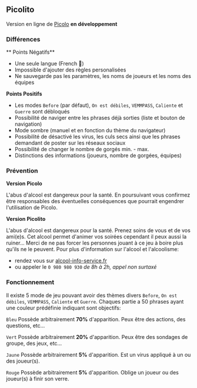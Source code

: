 ## Picolito

Version en ligne de [Picolo](http://www.marmelapp.com/picolo)
**en développement**

### Différences

** Points Négatifs**

- Une seule langue (French 🥖)
- Impossible d'ajouter des règles personalisées
- Ne sauvegarde pas les paramètres, les noms de joueurs et les noms des équipes

**Points Positifs**

- Les modes `Before` (par défaut), `On est débiles`, `VEMMPASS`, `Caliente` et `Guerre` sont débloqués
- Possibilité de naviger entre les phrases déjà sorties (liste et bouton de navigation)
- Mode sombre (manuel et en fonction du thème du navigateur)
- Possibilité de désactivé les virus, les culs secs ainsi que les phrases demandant de poster sur les réseaux sociaux
- Possibilité de changer le nombre de gorgés min. - max.
- Distinctions des informations (joueurs, nombre de gorgées, équipes)

### Prévention

**Version Picolo**

L'abus d'alcool est dangereux pour la santé. En poursuivant vous confirmez être responsables des éventuelles conséquences que pourrait engendrer l'utilisation de Picolo.

**Version Picolito**

L'abus d'alcool est dangereux pour la santé. Prenez soins de vous et de vos ami(e)s. Cet alcool permet d'animer vos soirées cependant il peux aussi la ruiner...
Merci de ne pas forcer les personnes jouant à ce jeu à boire plus qu'ils ne le peuvent.
Pour plus d'information sur l'alcool et l'alcoolisme:

- rendez vous sur [alcool-info-service.fr](https://www.alcool-info-service.fr/)
- ou appeler le `0 980 980 930` _de 8h à 2h, appel non surtaxé_

### Fonctionnement

Il existe 5 mode de jeu pouvant avoir des thèmes divers `Before`, `On est débiles`, `VEMMPASS`, `Caliente` et `Guerre`.
Chaques partie a 50 phrases ayant une couleur prédéfinie indiquant sont objectifs:

`Bleu`
Possède arbitrairement **70%** d'apparition.
Peux être des actions, des questions, etc...

`Vert`
Possède arbitrairement **20%** d'apparition.
Peux être des sondages de groupe, des jeux, etc...

`Jaune`
Possède arbitrairement **5%** d'apparition.
Est un virus appliqué à un ou des joueur(s).

`Rouge`
Possède arbitrairement **5%** d'apparition.
Oblige un joueur ou des joueur(s) à finir son verre.
